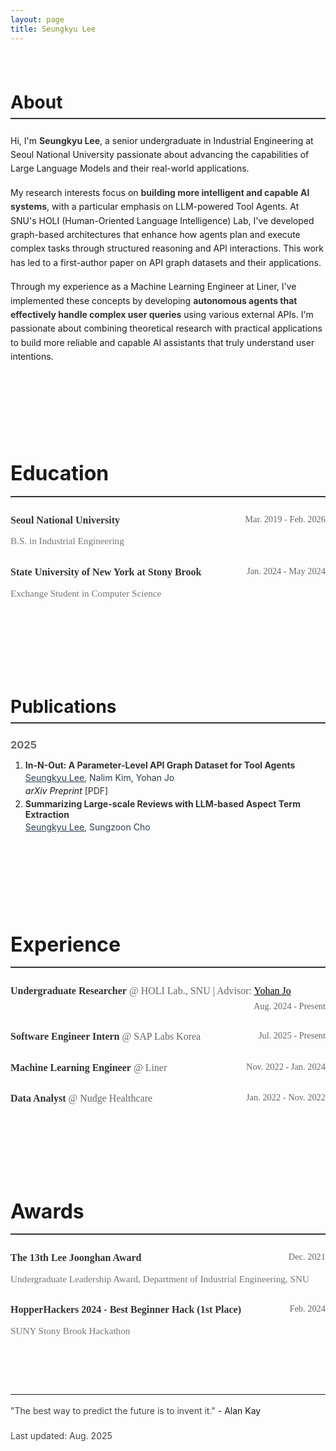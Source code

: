 ```yaml
---
layout: page
title: Seungkyu Lee
---
```


<div class="about-section" id="about">
<h1>About</h1>

<p>Hi, I'm <strong>Seungkyu Lee</strong>, a senior undergraduate in Industrial Engineering at Seoul National University passionate about advancing the capabilities of Large Language Models and their real-world applications.</p>

<p>My research interests focus on <strong>building more intelligent and capable AI systems</strong>, with a particular emphasis on LLM-powered Tool Agents. At SNU's HOLI (Human-Oriented Language Intelligence) Lab, I've developed graph-based architectures that enhance how agents plan and execute complex tasks through structured reasoning and API interactions. This work has led to a first-author paper on API graph datasets and their applications.</p>

<p>Through my experience as a Machine Learning Engineer at Liner, I've implemented these concepts by developing <strong>autonomous agents that effectively handle complex user queries</strong> using various external APIs. I'm passionate about combining theoretical research with practical applications to build more reliable and capable AI assistants that truly understand user intentions.</p>


</div>

<div class="education-section" id="education">
<h1>Education</h1>

<h3><strong>Seoul National University</strong> <span class="date">Mar. 2019 - Feb. 2026</span></h3>
<p><em>B.S. in Industrial Engineering</em></p>

<h3><strong>State University of New York at Stony Brook</strong> <span class="date">Jan. 2024 - May 2024</span></h3>
<p><em>Exchange Student in Computer Science</em></p>
</div>

<div class="publications-section" id="publications">
<h1>Publications</h1>

<h3>2025</h3>
<ol>
<li><strong>In-N-Out: A Parameter-Level API Graph Dataset for Tool Agents</strong><br>
   <em><u>Seungkyu Lee</u>, Nalim Kim, Yohan Jo</em><br>
   <i>arXiv Preprint</i> <a href="https://arxiv.org/abs/2509.01560">[PDF]</a><br></li>
<li><strong>Summarizing Large-scale Reviews with LLM-based Aspect Term Extraction</strong><br>
   <em><u>Seungkyu Lee</u>, Sungzoon Cho</em><br>
  </li>
</ol>

</div>

<div class="experience-section" id="experience">
<h1>Experience</h1>

<h3><strong>Undergraduate Researcher</strong> @ HOLI Lab., SNU | Advisor: <a href="https://yohanjo.github.io/" style="text-decoration: underline; color: #006400;"> Yohan Jo</a> <span class="date">Aug. 2024 - Present</span></h3>

<h3><strong>Software Engineer Intern</strong> @ SAP Labs Korea <span class="date">Jul. 2025 - Present</span></h3>

<h3><strong>Machine Learning Engineer</strong> @ Liner <span class="date">Nov. 2022 - Jan. 2024</span></h3>

<h3><strong>Data Analyst</strong> @ Nudge Healthcare <span class="date">Jan. 2022 - Nov. 2022</span></h3>

</div>


<div class="awards-section" id="awards">
<h1>Awards</h1>

<h3><strong>The 13th Lee Joonghan Award</strong> <span class="date">Dec. 2021</span></h3>
<p><em>Undergraduate Leadership Award, Department of Industrial Engineering, SNU</em></p>

<h3><strong>HopperHackers 2024 - Best Beginner Hack (1st Place)</strong> <span class="date">Feb. 2024</span></h3>
<p><em>SUNY Stony Brook Hackathon</em></p>

</div>

<hr>
<p><em>"The best way to predict the future is to invent it."</em> - Alan Kay</p>
<p><em>Last updated: Aug. 2025</em></p>

<style>
div[class$="-section"] {
  margin-bottom: 2.5rem;
  scroll-margin-top: 2rem;
  padding: 1.5rem 0;
}

/* First section (About) gets more top padding */
.about-section {
  padding-top: 0.5rem;
}

html {
  scroll-behavior: smooth;
}

/* Content styling for better readability - Light Mode */
body:not(.dark) em {
  color: #444;
  font-style: normal;
  font-weight: 400;
  line-height: 1.7;
}

/* Dark Mode content styling */
body.dark em {
  color: #d1d1d1;
  font-style: normal;
  font-weight: 400;
  line-height: 1.7;
}

/* Special styling for experience/education descriptions - Light Mode */
body:not(.dark) .experience-section li em,
body:not(.dark) .education-section li em,
body:not(.dark) .publications-section em,
body:not(.dark) .awards-section em {
  color: #2c3e50;
  font-style: normal;
  font-weight: 400;
}

/* Special styling for experience/education descriptions - Dark Mode */
body.dark .experience-section li em,
body.dark .education-section li em,
body.dark .publications-section em,
body.dark .awards-section em {
  color: #e8e8e8;
  font-style: normal;
  font-weight: 400;
}

/* Styling for dates - Light Mode */
body:not(.dark) .experience-section .date,
body:not(.dark) .education-section .date,
body:not(.dark) .awards-section .date {
  color: #666;
  font-style: normal;
  font-weight: 300;
  font-size: 0.9em;
  float: right;
}

/* Styling for dates - Dark Mode */
body.dark .experience-section .date,
body.dark .education-section .date,
body.dark .awards-section .date {
  color: #aaa;
  font-style: normal;
  font-weight: 300;
  font-size: 0.9em;
  float: right;
}

/* Clear float for proper layout */
.experience-section h3,
.education-section h3,
.awards-section h3 {
  overflow: hidden;
}



/* Experience section font styling - use Merriweather for content, not title */
.experience-section h3,
.experience-section p,
.experience-section em,
.experience-section strong,
.experience-section a,
.experience-section .date {
  font-family: "Merriweather", serif !important;
}

/* Education section font styling - same as Experience */
.education-section h3,
.education-section p,
.education-section em,
.education-section strong,
.education-section a,
.education-section .date {
  font-family: "Merriweather", serif !important;
}

/* Awards section font styling - same as Experience and Education */
.awards-section h3,
.awards-section p,
.awards-section em,
.awards-section strong,
.awards-section a,
.awards-section .date {
  font-family: "Merriweather", serif !important;
}

/* Publications section dark mode improvements */
body.dark .publications-section ol {
  color: #fff;
}

body.dark .publications-section li {
  color: #fff;
}

body.dark .publications-section li strong {
  color: #fff;
}

body.dark .publications-section i {
  color: #f0f0f0;
  font-style: italic;
}

body.dark .publications-section em {
  color: #e8e8e8;
}

/* Specific styling for arXiv Preprint in dark mode */
body.dark .publications-section ol li::marker {
  color: #fff;
  font-weight: bold;
}

/* Experience section advisor link styling in light mode */
body:not(.dark) .experience-section a {
  color: #000 !important;
  text-decoration: underline;
}

/* Experience section advisor link styling in dark mode */
body.dark .experience-section a {
  color: #fff !important;
  text-decoration: underline;
}

/* Experience section font size and readability matching Publications */
.experience-section {
  font-size: 16px;
  line-height: 1.7;
}

.experience-section h3 {
  font-size: 16px;
  line-height: 1.6;
  font-weight: 400;
  margin-bottom: 0.8rem;
}

.experience-section h3 strong {
  font-weight: 600;
  color: inherit;
}

.experience-section p {
  font-size: 16px;
  line-height: 1.6;
  margin-top: 0.5rem;
  margin-bottom: 1.5rem;
}

/* Education section font size and styling - same as Experience */
.education-section {
  font-size: 16px;
  line-height: 1.7;
}

.education-section h3 {
  font-size: 16px;
  line-height: 1.6;
  font-weight: 400;
  margin-bottom: 0.8rem;
}

.education-section h3 strong {
  font-weight: 600;
  color: inherit;
}

.education-section p {
  font-size: 16px;
  line-height: 1.6;
  margin-top: 0.5rem;
  margin-bottom: 1.5rem;
}

/* Awards section font size and styling - same as Experience and Education */
.awards-section {
  font-size: 16px;
  line-height: 1.7;
}

.awards-section h3 {
  font-size: 16px;
  line-height: 1.6;
  font-weight: 400;
  margin-bottom: 0.8rem;
}

.awards-section h3 strong {
  font-weight: 600;
  color: inherit;
}

.awards-section p {
  font-size: 16px;
  line-height: 1.6;
  margin-top: 0.5rem;
  margin-bottom: 1.5rem;
}

/* Styling for job titles/majors/organizations under institution names - Light Mode */
body:not(.dark) .experience-section p em,
body:not(.dark) .education-section p em,
body:not(.dark) .awards-section p em {
  color: #777;
  font-style: normal;
  font-weight: 400;
  font-size: 0.95em;
}

/* Styling for job titles/majors/organizations under institution names - Dark Mode */
body.dark .experience-section p em,
body.dark .education-section p em,
body.dark .awards-section p em {
  color: #bbb;
  font-style: normal;
  font-weight: 400;
  font-size: 0.95em;
}

/* Section specific styling - Light Mode */
body:not(.dark) h1 {
  border-bottom: 2px solid #333;
  padding-bottom: 0.5rem;
  margin-bottom: 1.5rem;
}

body:not(.dark) h2 {
  color: #555;
  margin-top: 2rem;
  margin-bottom: 1rem;
}

body:not(.dark) h3 {
  color: #666;
  margin-bottom: 0.5rem;
  margin-top: 1.5rem;
}

/* Section specific styling - Dark Mode */
body.dark h1 {
  border-bottom: 2px solid #ccc;
  padding-bottom: 0.5rem;
  margin-bottom: 1.5rem;
}

body.dark h2 {
  color: #fff;
  margin-top: 2rem;
  margin-bottom: 1rem;
}

body.dark h3 {
  color: #ddd;
  margin-bottom: 0.5rem;
  margin-top: 1.5rem;
}

/* Links styling - Light Mode */
body:not(.dark) a {
  color: #333;
  text-decoration: none;
}

body:not(.dark) a:hover {
  color: #000;
  text-decoration: underline;
}

/* Links styling - Dark Mode */
body.dark a {
  color: #ddd;
  text-decoration: none;
}

body.dark a:hover {
  color: #fff;
  text-decoration: underline;
}

/* Lists styling */
ul, ol {
  margin-bottom: 1rem;
}

li {
  margin-bottom: 0.3rem;
}

/* Emphasis styling for template fields - Light Mode */
body:not(.dark) strong {
  color: #333;
}

/* Emphasis styling for template fields - Dark Mode */
body.dark strong {
  color: #f0f0f0;
}

/* Spacing */
p {
  margin-bottom: 1rem;
  line-height: 1.6;
}
</style>
